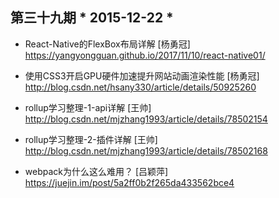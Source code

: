 ## 第三十九期 * 2015-12-22 *

- React-Native的FlexBox布局详解 [杨勇冠]
https://yangyongguan.github.io/2017/11/10/react-native01/

- 使用CSS3开启GPU硬件加速提升网站动画渲染性能 [杨勇冠]
http://blog.csdn.net/hsany330/article/details/50925260

- rollup学习整理-1-api详解 [王帅]
http://blog.csdn.net/mjzhang1993/article/details/78502154

- rollup学习整理-2-插件详解 [王帅]
http://blog.csdn.net/mjzhang1993/article/details/78502168

- webpack为什么这么难用？ [吕颖萍]
https://juejin.im/post/5a2ff0b2f265da433562bce4
